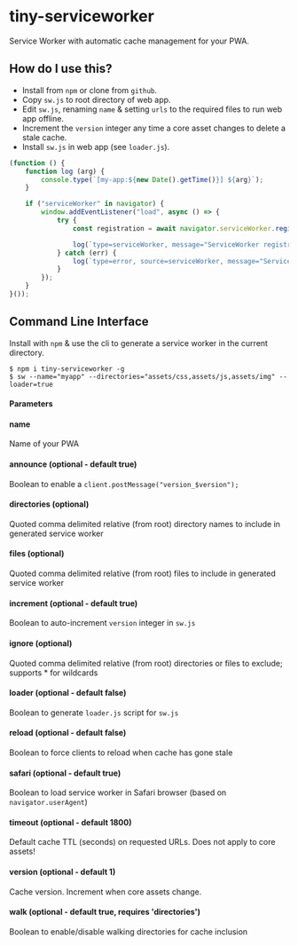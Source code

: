 # tiny-serviceworker
Service Worker with automatic cache management for your PWA.

## How do I use this?
- Install from `npm` or clone from `github`.
- Copy `sw.js` to root directory of web app.
- Edit `sw.js`, renaming `name` & setting `urls` to the required files to run web app offline.
- Increment the `version` integer any time a core asset changes to delete a stale cache.
- Install `sw.js` in web app (see `loader.js`).

```javascript
(function () {
	function log (arg) {
		console.type(`[my-app:${new Date().getTime()}] ${arg}`);
	}

	if ("serviceWorker" in navigator) {
		window.addEventListener("load", async () => {
			try {
				const registration = await navigator.serviceWorker.register("/sw.js", {scope: "/"});

				log(`type=serviceWorker, message="ServiceWorker registration successful with scope: ${registration.scope}"`);
			} catch (err) {
				log(`type=error, source=serviceWorker, message="ServiceWorker registration failed: ${err.message}"`);
			}
		});
	}
}());
```

## Command Line Interface
Install with `npm` & use the cli to generate a service worker in the current directory.

```
$ npm i tiny-serviceworker -g
$ sw --name="myapp" --directories="assets/css,assets/js,assets/img" --loader=true
```

#### Parameters
#### name
Name of your PWA

#### announce (optional - default true)
Boolean to enable a `client.postMessage("version_$version");`

#### directories (optional)
Quoted comma delimited relative (from root) directory names to include in generated service worker

#### files (optional)
Quoted comma delimited relative (from root) files to include in generated service worker

#### increment (optional - default true)
Boolean to auto-increment `version` integer in `sw.js`

#### ignore (optional)
Quoted comma delimited relative (from root) directories or files to exclude; supports * for wildcards

#### loader (optional - default false)
Boolean to generate `loader.js` script for `sw.js`

#### reload (optional - default false)
Boolean to force clients to reload when cache has gone stale

#### safari (optional - default true)
Boolean to load service worker in Safari browser (based on `navigator.userAgent`)

#### timeout (optional - default 1800)
Default cache TTL (seconds) on requested URLs. Does not apply to core assets!

#### version (optional - default 1)
Cache version. Increment when core assets change.

#### walk (optional - default true, requires 'directories')
Boolean to enable/disable walking directories for cache inclusion
